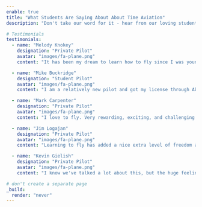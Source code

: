 ```yaml
---
enable: true
title: "What Students Are Saying About About Time Aviation"
description: "Don't take our word for it - hear from our loving students!  Check out some of our testimonials below."

# Testimonials
testimonials:
  - name: "Melody Knokey"
    designation: "Private Pilot"
    avatar: "images/fa-plane.png"
    content: "It has been my dream to learn how to fly since I was young. Jess has helped make that dream come true for me. If he can teach me at 59 years old, he can teach anybody."

  - name: "Mike Buckridge"
    designation: "Student Pilot"
    avatar: "images/fa-plane.png"
    content: "I am a relatively new pilot and got my license through About Time Aviation in Creswell. I really liked the low key feel of the Creswell airport and the instructors. For me it is a great place to learn to fly since it is a non towered airport and takes away a lot of the stress on a student pilot. The right instructor is very important in learning to fly and I can highly recommend Jess Everson. He has a way of teaching that makes learning more fun and is a great  encourager as well, of which student pilots will need plenty of."

  - name: "Mark Carpenter"
    designation: "Private Pilot"
    avatar: "images/fa-plane.png"
    content: "I love to fly. Very rewarding, exciting, and challenging. ATA is a great place to start. Jess, Paul, and Bill will take care of you. They all are very helpful [and] will answer any and all questions. Jess is very patient – he had to be to teach me to fly. He had me well prepared for my check ride, and happy to call everyone at ATA a good friend. Creswell airport is a great place to learn to fly... wonderful aviation community. You will meet great people. Check it all out. Take a Discovery flight."

  - name: "Jim Logajan"
    designation: "Private Pilot"
    avatar: "images/fa-plane.png"
    content: "Learning to fly has added a nice extra level of freedom and satisfaction to my life. My instructor, Jess Everson, at About Time Aviation was easy to work with, very supportive, and provided the right level of instruction... so much so that my first solo was almost a ho-hum affair. Now that I have my certificate, I find About Time's no minimum charge for taking a plane overnight to somewhere else a valuable rarity – none of the other many pilots I've corresponded with have such a generous rental policy at their FBOs."

  - name: "Kevin Gielish"
    designation: "Private Pilot"
    avatar: "images/fa-plane.png"
    content: "I know we've talked a lot about this, but the huge feeling of accomplishment has been the reward for me. From flight lesson #1 to first solo, culminating with the apprehension of check ride day and all of the highs and lows in between were what made the overall experience so gratifying. Although difficult, you do a great job of keeping those you instruct safely going forward through the process. Thanks for everything. Looking forward to the Idaho flight."

# don't create a separate page
_build:
  render: "never"
---
```

